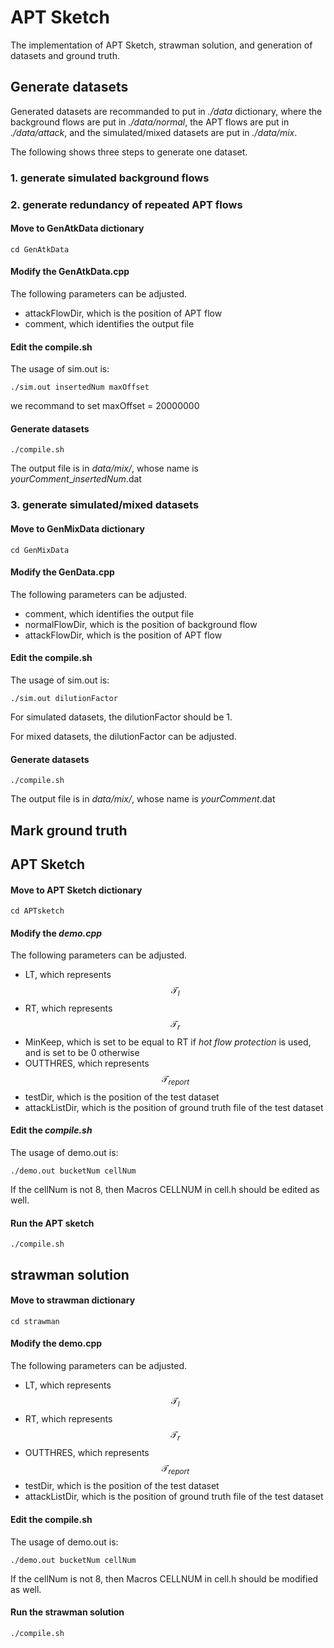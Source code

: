 # APT Sketch

The implementation of APT Sketch, strawman solution, and generation of datasets and ground truth.

## Generate datasets

Generated datasets are recommanded to put in *./data* dictionary, where the background flows are put in *./data/normal*, the APT flows are put in *./data/attack*, and the simulated/mixed datasets are put in *./data/mix*. 

The following shows three steps to generate one dataset.

### 1. generate simulated background flows

### 2. generate redundancy of repeated APT flows

#### Move to GenAtkData dictionary

```shell
cd GenAtkData
```

#### Modify the GenAtkData.cpp

The following parameters can be adjusted.

* attackFlowDir, which is the position of APT flow
* comment, which identifies the output file

#### Edit the compile.sh

The usage of sim.out is:

```shell
./sim.out insertedNum maxOffset
```

we recommand to set maxOffset = 20000000

#### Generate datasets

```shell
./compile.sh
```

The output file is in *data/mix/*, whose name is *yourComment*_*insertedNum*.dat

### 3. generate simulated/mixed datasets

#### Move to GenMixData dictionary

```shell
cd GenMixData
```

#### Modify the GenData.cpp

The following parameters can be adjusted.

* comment, which identifies the output file
* normalFlowDir, which is the position of background flow
* attackFlowDir, which is the position of APT flow

#### Edit the compile.sh

The usage of sim.out is:

```shell
./sim.out dilutionFactor
```

For simulated datasets, the dilutionFactor should be 1.

For mixed datasets, the dilutionFactor can be adjusted.

#### Generate datasets

```shell
./compile.sh
```

The output file is in *data/mix/*, whose name is *yourComment*.dat

## Mark ground truth

## APT Sketch

#### Move to APT Sketch dictionary

```shell
cd APTsketch
```

#### Modify the *demo.cpp*

The following parameters can be adjusted.

* LT, which represents $$\mathcal{T}_l$$
* RT, which represents $$\mathcal{T}_r$$
* MinKeep, which is set to be equal to RT if *hot flow protection* is used, and is set to be 0 otherwise
* OUTTHRES, which represents $$\mathcal{T}_{report}$$
* testDir, which is the position of the test dataset
* attackListDir, which is the position of ground truth file of the test dataset

#### Edit the *compile.sh*

The usage of demo.out is: 

```shell
./demo.out bucketNum cellNum
```

If the cellNum is not 8, then Macros CELLNUM in cell.h should be edited as well.

#### Run the APT sketch

```shell
./compile.sh
```

## strawman solution

#### Move to strawman dictionary

```shell
cd strawman
```

#### Modify the demo.cpp

The following parameters can be adjusted.

* LT, which represents $$\mathcal{T}_l$$
* RT, which represents $$\mathcal{T}_r$$
* OUTTHRES, which represents $$\mathcal{T}_{report}$$
* testDir, which is the position of the test dataset
* attackListDir, which is the position of ground truth file of the test dataset

#### Edit the compile.sh

The usage of demo.out is:

```shell
./demo.out bucketNum cellNum
```

If the cellNum is not 8, then Macros CELLNUM in cell.h should be modified as well.

#### Run the strawman solution

```shell
./compile.sh
```
